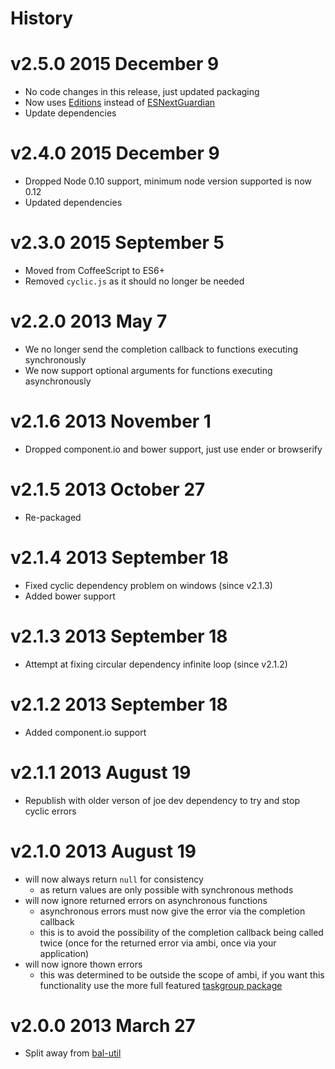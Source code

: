 # History

# v2.5.0 2015 December 9

- No code changes in this release, just updated packaging
- Now uses [Editions](https://github.com/bevry/editions) instead
  of [ESNextGuardian](https://github.com/bevry/esnextguardian)
- Update dependencies

# v2.4.0 2015 December 9

- Dropped Node 0.10 support, minimum node version supported is now 0.12
- Updated dependencies

# v2.3.0 2015 September 5

- Moved from CoffeeScript to ES6+
- Removed `cyclic.js` as it should no longer be needed

# v2.2.0 2013 May 7

- We no longer send the completion callback to functions executing synchronously
- We now support optional arguments for functions executing asynchronously

# v2.1.6 2013 November 1

- Dropped component.io and bower support, just use ender or browserify

# v2.1.5 2013 October 27

- Re-packaged

# v2.1.4 2013 September 18

- Fixed cyclic dependency problem on windows (since v2.1.3)
- Added bower support

# v2.1.3 2013 September 18

- Attempt at fixing circular dependency infinite loop (since v2.1.2)

# v2.1.2 2013 September 18

- Added component.io support

# v2.1.1 2013 August 19

- Republish with older verson of joe dev dependency to try and stop cyclic errors

# v2.1.0 2013 August 19

- will now always return `null` for consistency
    - as return values are only possible with synchronous methods
- will now ignore returned errors on asynchronous functions
    - asynchronous errors must now give the error via the completion callback
    - this is to avoid the possibility of the completion callback being called twice (once for the returned error via
      ambi, once via your application)
- will now ignore thown errors
    - this was determined to be outside the scope of ambi, if you want this functionality use the more full
      featured [taskgroup package](http://npmjs.org/package/taskgroup)

# v2.0.0 2013 March 27

- Split away from [bal-util](https://github.com/balupton/bal-util)
